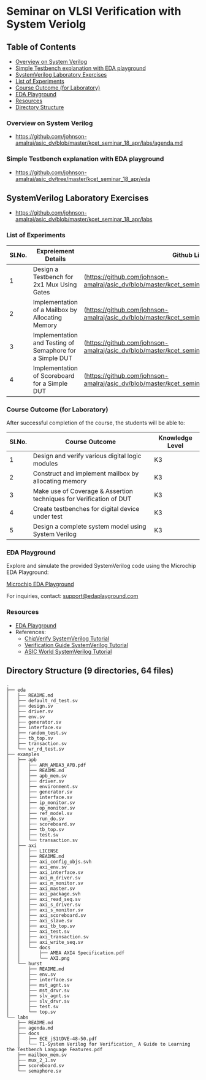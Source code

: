 # Seminar on VLSI Verification with System Veriolg

## Table of Contents

- [Overview on System Verilog](#overview-on-system-verilog)
- [Simple Testbench explanation with EDA playground](#simple-testbench-explanation-with-eda-playground)
- [SystemVerilog Laboratory Exercises](#systemVerilog-laboratory-exercises)
- [List of Experiments](#list-of-experiments)
- [Course Outcome (for Laboratory)](#course-outcome-for-laboratory)
- [EDA Playground](#eda-playground)
- [Resources](#resources)
- [Directory Structure](#directory-structure)

### Overview on System Verilog 

- https://github.com/johnson-amalraj/asic_dv/blob/master/kcet_seminar_18_apr/labs/agenda.md

### Simple Testbench explanation with EDA playground 

- https://github.com/johnson-amalraj/asic_dv/tree/master/kcet_seminar_18_apr/eda

## SystemVerilog Laboratory Exercises

- https://github.com/johnson-amalraj/asic_dv/blob/master/kcet_seminar_18_apr/labs

### List of Experiments

| Sl.No. | Expreiement Details                                      | Github Link                                                                                      |
| ------ | -------------------------------------------------------- | ------------------------------------------------------------------------------------------------ |
| 1      | Design a Testbench for 2x1 Mux Using Gates               | (https://github.com/johnson-amalraj/asic_dv/blob/master/kcet_seminar_18_apr/labs/mux_2_1.sv)     |
| 2      | Implementation of a Mailbox by Allocating Memory         | (https://github.com/johnson-amalraj/asic_dv/blob/master/kcet_seminar_18_apr/labs/mailbox_mem.sv) |
| 3      | Implementation and Testing of Semaphore for a Simple DUT | (https://github.com/johnson-amalraj/asic_dv/blob/master/kcet_seminar_18_apr/labs/semaphore.sv)   |
| 4      | Implementation of Scoreboard for a Simple DUT            | (https://github.com/johnson-amalraj/asic_dv/blob/master/kcet_seminar_18_apr/labs/scoreboard.sv)  |

### Course Outcome (for Laboratory)

After successful completion of the course, the students will be able to:

| Sl.No. | Course Outcome                                                     | Knowledge Level |
| ------ | ------------------------------------------------------------------ | --------------- |
| 1      | Design and verify various digital logic modules                    | K3              |
| 2      | Construct and implement mailbox by allocating memory               | K3              |
| 3      | Make use of Coverage & Assertion techniques for Verification of DUT| K3              |
| 4      | Create testbenches for digital device under test                   | K3              |
| 5      | Design a complete system model using System Verilog                | K3              |

### EDA Playground

Explore and simulate the provided SystemVerilog code using the Microchip EDA Playground:

[Microchip EDA Playground](https://www.edaplayground.com/confirmRegistration/3e021e16-904b-4c9e-a75a-af11e83d39fd)

For inquiries, contact: support@edaplayground.com

### Resources

- [EDA Playground](https://www.edaplayground.com)
- References:
  - [ChipVerify SystemVerilog Tutorial](https://www.chipverify.com/systemverilog/systemverilog-tutorial)
  - [Verification Guide SystemVerilog Tutorial](https://verificationguide.com/systemverilog/systemverilog-tutorial/)
  - [ASIC World SystemVerilog Tutorial](https://www.asic-world.com/systemverilog/tutorial.html)

## Directory Structure (9 directories, 64 files)

```tree
.
├── eda
│   ├── README.md
│   ├── default_rd_test.sv
│   ├── design.sv
│   ├── driver.sv
│   ├── env.sv
│   ├── generator.sv
│   ├── interface.sv
│   ├── random_test.sv
│   ├── tb_top.sv
│   ├── transaction.sv
│   └── wr_rd_test.sv
├── examples
│   ├── apb
│   │   ├── ARM_AMBA3_APB.pdf
│   │   ├── README.md
│   │   ├── apb_mem.sv
│   │   ├── driver.sv
│   │   ├── environment.sv
│   │   ├── generator.sv
│   │   ├── interface.sv
│   │   ├── ip_monitor.sv
│   │   ├── op_monitor.sv
│   │   ├── ref_model.sv
│   │   ├── run_do.sv
│   │   ├── scoreboard.sv
│   │   ├── tb_top.sv
│   │   ├── test.sv
│   │   └── transaction.sv
│   ├── axi
│   │   ├── LICENSE
│   │   ├── README.md
│   │   ├── axi_config_objs.svh
│   │   ├── axi_env.sv
│   │   ├── axi_interface.sv
│   │   ├── axi_m_driver.sv
│   │   ├── axi_m_monitor.sv
│   │   ├── axi_master.sv
│   │   ├── axi_package.svh
│   │   ├── axi_read_seq.sv
│   │   ├── axi_s_driver.sv
│   │   ├── axi_s_monitor.sv
│   │   ├── axi_scoreboard.sv
│   │   ├── axi_slave.sv
│   │   ├── axi_tb_top.sv
│   │   ├── axi_test.sv
│   │   ├── axi_transaction.sv
│   │   ├── axi_write_seq.sv
│   │   └── docs
│   │       ├── AMBA AXI4 Specification.pdf
│   │       └── AXI.png
│   └── burst
│       ├── README.md
│       ├── env.sv
│       ├── interface.sv
│       ├── mst_agnt.sv
│       ├── mst_drvr.sv
│       ├── slv_agnt.sv
│       ├── slv_drvr.sv
│       ├── test.sv
│       └── top.sv
└── labs
    ├── README.md
    ├── agenda.md
    ├── docs
    │   ├── ECE_jS1tDVE-48-50.pdf
    │   └── T1-System Verilog for Verification_ A Guide to Learning the Testbench Language Features.pdf
    ├── mailbox_mem.sv
    ├── mux_2_1.sv
    ├── scoreboard.sv
    └── semaphore.sv

```
